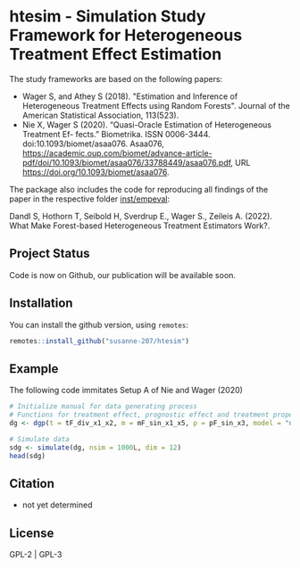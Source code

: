 # htesim - Simulation Study Framework for Heterogeneous Treatment Effect Estimation 

The study frameworks are based on the following papers: 

* Wager S, and Athey S (2018). "Estimation and Inference of Heterogeneous Treatment Effects using Random Forests". Journal of the American Statistical Association, 113(523).
* Nie X, Wager S (2020). “Quasi-Oracle Estimation of Heterogeneous Treatment Ef-
fects.” Biometrika. ISSN 0006-3444. doi:10.1093/biomet/asaa076. Asaa076,
https://academic.oup.com/biomet/advance-article-pdf/doi/10.1093/biomet/asaa076/33788449/asaa076.pdf, 
URL https://doi.org/10.1093/biomet/asaa076.


The package also includes the code for reproducing all findings of the paper in the respective folder [inst/empeval](https://github.com/dandls/htesim/tree/master/inst/empeval): 

Dandl S, Hothorn T, Seibold H, Sverdrup E., Wager S., Zeileis A. (2022). What Make Forest-based Heterogeneous Treatment
Estimators Work?. 


## Project Status

Code is now on Github, our publication will be available soon. 

## Installation

You can install the github version, using `remotes`:

```r
remotes::install_github("susanne-207/htesim")
```

## Example 
The following code immitates Setup A of Nie and Wager (2020)  
```r 
# Initialize manual for data generating process
# Functions for treatment effect, prognostic effect and treatment propensity 
dg <- dgp(t = tF_div_x1_x2, m = mF_sin_x1_x5, p = pF_sin_x3, model = "normal", xmodel = "unif")

# Simulate data 
sdg <- simulate(dg, nsim = 1000L, dim = 12) 
head(sdg) 
```

## Citation

* not yet determined 

## License

GPL-2 | GPL-3

